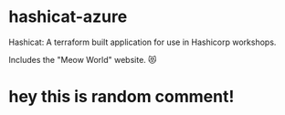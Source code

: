 # hashicat-azure
Hashicat: A terraform built application for use in Hashicorp workshops.

Includes the "Meow World" website. 😻


# hey this is random comment! 